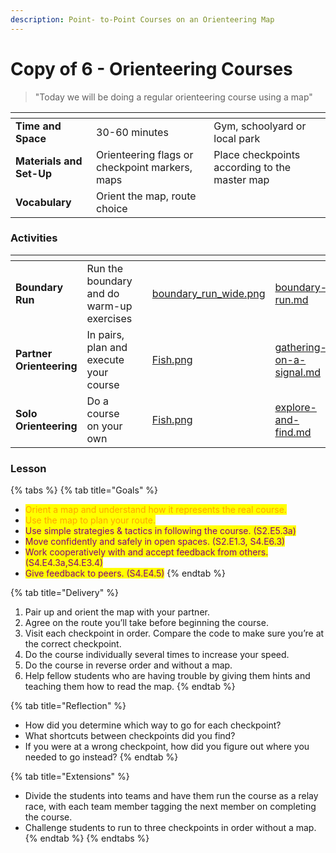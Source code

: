 ```yaml
---
description: Point- to-Point Courses on an Orienteering Map
---
```


# Copy of 6 - Orienteering Courses

> "Today we will be doing a regular orienteering course using a map"

<table data-view="cards"><thead><tr><th></th><th></th><th></th></tr></thead><tbody><tr><td><strong>Time and Space</strong></td><td>30-60 minutes</td><td>Gym, schoolyard or local park</td></tr><tr><td><strong>Materials and Set-Up</strong></td><td>Orienteering flags or checkpoint markers, maps</td><td>Place checkpoints according to the master map</td></tr><tr><td><strong>Vocabulary</strong></td><td>Orient the map, route choice</td><td></td></tr></tbody></table>

### Activities

<table data-view="cards"><thead><tr><th></th><th></th><th></th><th data-hidden data-card-cover data-type="files"></th><th data-hidden data-card-target data-type="content-ref"></th></tr></thead><tbody><tr><td><strong>Boundary Run</strong></td><td>Run the boundary and do warm-up exercises</td><td></td><td><a href="../../../.gitbook/assets/boundary_run_wide.png">boundary_run_wide.png</a></td><td><a href="../../../activities/boundary-run.md">boundary-run.md</a></td></tr><tr><td><strong>Partner Orienteering</strong></td><td>In pairs, plan and execute your course</td><td></td><td><a href="../../../.gitbook/assets/Fish.png">Fish.png</a></td><td><a href="../../../activities/gathering-on-a-signal.md">gathering-on-a-signal.md</a></td></tr><tr><td><strong>Solo Orienteering</strong></td><td>Do a course on your own</td><td></td><td><a href="../../../.gitbook/assets/Fish.png">Fish.png</a></td><td><a href="../../../activities/explore-and-find.md">explore-and-find.md</a></td></tr></tbody></table>

### Lesson

{% tabs %}
{% tab title="Goals" %}
* <mark style="color:orange;">Orient a map and understand how it represents the real course.</mark>
* <mark style="color:orange;">Use the map to plan your route.</mark>&#x20;
* <mark style="color:purple;">Use simple strategies & tactics in following the course. (S2.E5.3a)</mark>
* <mark style="color:purple;">Move confidently and safely in open spaces. (S2.E1.3, S4.E6.3)</mark>
* <mark style="color:purple;">Work cooperatively with and accept feedback from others. (S4.E4.3a,S4.E3.4)</mark>
* <mark style="color:purple;">Give feedback to peers. (S4.E4.5)</mark>
{% endtab %}

{% tab title="Delivery" %}
1. Pair up and orient the map with your partner.
2. Agree on the route you’ll take before beginning the course.
3. Visit each checkpoint in order. Compare the code to make sure you’re at the correct checkpoint.
4. Do the course individually several times to increase your speed.&#x20;
5. Do the course in reverse order and without a map.
6. Help fellow students who are having trouble by giving them hints and teaching them how to read the map.
{% endtab %}

{% tab title="Reflection" %}
* How did you determine which way to go for each checkpoint?
* What shortcuts between checkpoints did you find?&#x20;
* If you were at a wrong checkpoint, how did you figure out where you needed to go instead?
{% endtab %}

{% tab title="Extensions" %}
* Divide the students into teams and have them run the course as a relay race, with each team member tagging the next member on completing the course.&#x20;
* Challenge students to run to three checkpoints in order without a map.
{% endtab %}
{% endtabs %}


